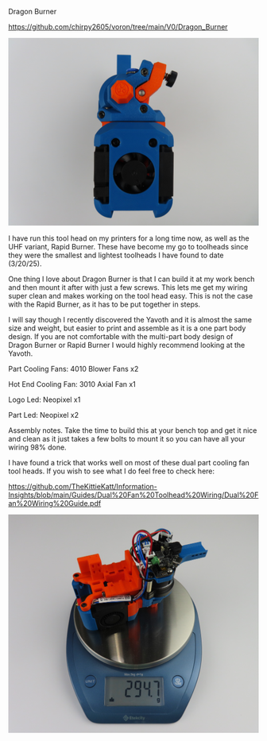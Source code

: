 Dragon Burner

https://github.com/chirpy2605/voron/tree/main/V0/Dragon_Burner

![Alt text]( https://github.com/TheKittieKatt/Information-Insights/blob/main/Toolhead%20Testing/DragonBurner/DragonBurner.JPG)


I have run this tool head on my printers for a long time now, as well as the UHF variant, Rapid Burner.   These have become my go to toolheads since they were the smallest and lightest toolheads I have found to date (3/20/25).   

One thing I love about Dragon Burner is that I can build it at my work bench and then mount it after with just a few screws.  This lets me get my wiring super clean and makes working on the tool head easy.   This is not the case with the Rapid Burner, as it has to be put together in steps. 
  
I will say though I recently discovered the Yavoth and it is almost the same size and weight, but easier to print and assemble as it is a one part body design.   If you are not comfortable with the multi-part body design of Dragon Burner or Rapid Burner I would highly recommend looking at the Yavoth. 


Part Cooling Fans:  4010 Blower Fans x2

Hot End Cooling Fan:  3010 Axial Fan x1

Logo Led:  Neopixel x1

Part Led:  Neopixel x2


Assembly notes.   Take the time to build this at your bench top and get it nice and clean as it just takes a few bolts to mount it so you can have all your wiring 98% done.  

I have found a trick that works well on most of these dual part cooling fan tool heads.   If you wish to see what I do feel free to check here:

https://github.com/TheKittieKatt/Information-Insights/blob/main/Guides/Dual%20Fan%20Toolhead%20Wiring/Dual%20Fan%20Wiring%20Guide.pdf
 

![Alt text]( https://github.com/TheKittieKatt/Information-Insights/blob/main/Toolhead%20Testing/DragonBurner/DragonBurnerWeight.JPG)

